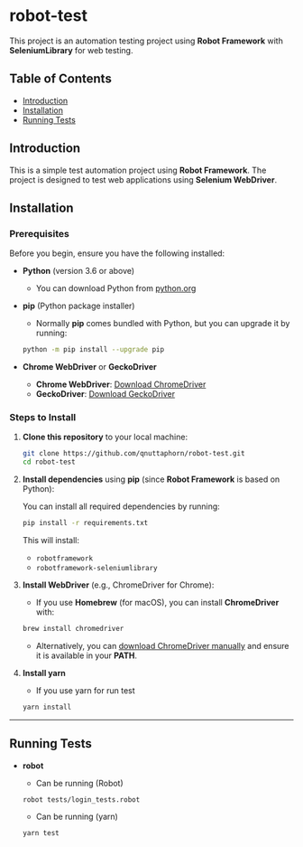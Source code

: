 # robot-test

This project is an automation testing project using **Robot Framework** with **SeleniumLibrary** for web testing.

## Table of Contents
- [Introduction](#introduction)
- [Installation](#installation)
- [Running Tests](#running-tests)

## Introduction

This is a simple test automation project using **Robot Framework**. The project is designed to test web applications using **Selenium WebDriver**.

## Installation

### Prerequisites

Before you begin, ensure you have the following installed:

- **Python** (version 3.6 or above)  
    - You can download Python from [python.org](https://www.python.org/downloads/)

- **pip** (Python package installer)  
    - Normally **pip** comes bundled with Python, but you can upgrade it by running:
    ```bash
    python -m pip install --upgrade pip
    ```

- **Chrome WebDriver** or **GeckoDriver**  
    - **Chrome WebDriver**: [Download ChromeDriver](https://sites.google.com/a/chromium.org/chromedriver/) 
    - **GeckoDriver**: [Download GeckoDriver](https://github.com/mozilla/geckodriver/releases)

### Steps to Install

1. **Clone this repository** to your local machine:

    ```bash
    git clone https://github.com/qnuttaphorn/robot-test.git
    cd robot-test
    ```

2. **Install dependencies** using **pip** (since **Robot Framework** is based on Python):
    
    You can install all required dependencies by running:
    ```bash
    pip install -r requirements.txt
    ```

    This will install:
    - `robotframework`
    - `robotframework-seleniumlibrary`

3. **Install WebDriver** (e.g., ChromeDriver for Chrome):
    - If you use **Homebrew** (for macOS), you can install **ChromeDriver** with:
    ```bash
    brew install chromedriver
    ```

    - Alternatively, you can [download ChromeDriver manually](https://sites.google.com/a/chromium.org/chromedriver/downloads) and ensure it is available in your **PATH**.

4. **Install yarn**
    - If you use yarn for run test
    ```bash
    yarn install
    ```

---

## Running Tests

- **robot**
    - Can be running (Robot)
    ```bash
    robot tests/login_tests.robot
    ```

    - Can be running (yarn)
    ```bash
    yarn test
    ```